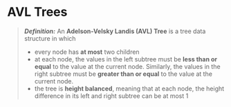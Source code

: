 # AVL Trees

> ***Definition:*** 
> An **Adelson-Velsky Landis (AVL) Tree** is a tree data structure in which 
> * every node has **at most** two children
> * at each node, the values in the left subtree must be **less than or equal** to the value at the current node. Similarly, the values in the right subtree must be **greater than or equal** to the value at the current node. 
> * the tree is **height balanced**, meaning that at each node, the height difference in its left and right subtree can be at most 1